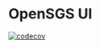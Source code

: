 # OpenSGS UI

[![codecov](https://codecov.io/gh/Mogara/opensgs-ui/branch/main/graph/badge.svg?token=FH4BNMC6VQ)](https://codecov.io/gh/Mogara/opensgs-ui)